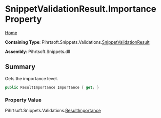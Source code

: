 <a name="_top"></a>

# SnippetValidationResult\.Importance Property

[Home](../../../../../README.md#_top)

**Containing Type**: Pihrtsoft\.Snippets\.Validations\.[SnippetValidationResult](../README.md#_top)

**Assembly**: Pihrtsoft\.Snippets\.dll

## Summary

Gets the importance level\.

```csharp
public ResultImportance Importance { get; }
```

### Property Value

Pihrtsoft\.Snippets\.Validations\.[ResultImportance](../../ResultImportance/README.md#_top)

